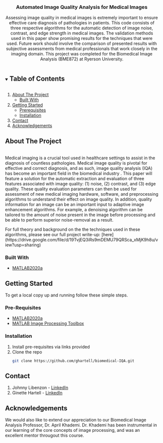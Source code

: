 <!-- PROJECT LOGO -->
<br />
<p align="center">
  <h3 align="center">Automated Image Quality Analysis for Medical Images</h3>
  <p align="center">
   Assessing image quality in medical images is extremely important to ensure effective care diagnosis of pathologies in patients. This code consists of three respective algorithms for the automatic detection of image noise, contrast, and edge strength in medical images. The validation methods used in this paper show promising results for the techniques that were used. Future work should involve the comparison of presented results with subjective assessments from medical professionals that work closely in the imaging domain. This project was completed for the Biomedical Image Analysis (BME872) at Ryerson University.
    <br />
  </p>
</p>



<!-- TABLE OF CONTENTS -->
<details open="open">
  <summary><h2 style="display: inline-block">Table of Contents</h2></summary>
  <ol>
    <li>
      <a href="#about-the-project">About The Project</a>
      <ul>
        <li><a href="#built-with">Built With</a></li>
      </ul>
    </li>
    <li>
      <a href="#getting-started">Getting Started</a>
      <ul>
        <li><a href="#prerequisites">Prerequisites</a></li>
        <li><a href="#installation">Installation</a></li>
      </ul>
    </li>
    <li><a href="#contact">Contact</a></li>
    <li><a href="#acknowledgements">Acknowledgements</a></li>
  </ol>
</details>



<!-- ABOUT THE PROJECT -->
## About The Project

</br>
Medical imaging is a crucial tool used in healthcare settings to assist in the diagnosis of countless pathologies. Medical image quality is pivotal for effective and correct diagnosis, and as such, image quality analysis (IQA) has become an important field in the biomedical industry . This paper will feature a solution for the automatic extraction and evaluation of three features associated with image quality: (1) noise, (2) contrast, and (3) edge quality. These quality evaluation parameters can then be used for assessment of new medical imaging hardware, software, and preprocessing algorithms to understand their effect on image quality. In addition, quality information for an image can be an important input to adaptive image enhancement algorithms. For example, a denoising algorithm can be tailored to the amount of noise present in the image before processing and be able to perform superior noise-removal as a result.
</br>
</p>
For full theory and background on the the techniques used in these algorithms, please see our full project write-up:
[here](https://drive.google.com/file/d/19TvjEQ3iRs9mDEMU79QRSca_xMjK9h8u/view?usp=sharing)
</br>

### Built With

* [MATLAB2020a](https://www.mathworks.com/products/new_products/release2020a.html?s_tid=srchtitle)

<!-- GETTING STARTED -->
## Getting Started

To get a local copy up and running follow these simple steps.

### Pre-Requisites

* [MATLAB2020a](https://www.mathworks.com/products/new_products/release2020a.html?s_tid=srchtitle)
* [MATLAB Image Processing Toolbox](https://www.mathworks.com/products/image.html?s_tid=srchtitle)

### Installation

1. Install pre-requisites via links provided
2. Clone the repo
   ```sh
   git clone https://github.com/ghartell/biomedical-IQA.git
   ```

<!-- CONTACT -->
## Contact

1. Johnny Libenzon - [LinkedIn](https://www.linkedin.com/in/johnny-libenzon/)
2. Ginette Hartell - [LinkedIn](https://www.linkedin.com/in/ginette-hartell/)

<!-- ACKNOWLEDGEMENTS -->
## Acknowledgements

We would also like to extend our appreciation to our Biomedical Image Analysis Professor, Dr. April Khademi. Dr. Khademi has been instrumental in our learning of the core concepts of image processing, and was an excellent mentor througout this course.
